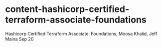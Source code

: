 # content-hashicorp-certified-terraform-associate-foundations
Hashicorp Certified Terraform Associate: Foundations, Moosa Khalid, Jeff Maina Sep 20
